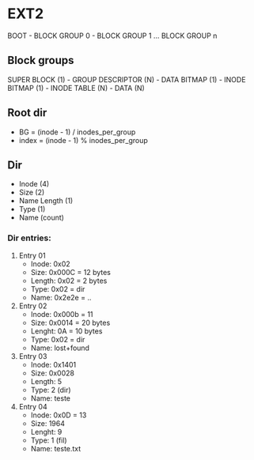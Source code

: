 # EXT2

BOOT - BLOCK GROUP 0 - BLOCK GROUP 1 ... BLOCK GROUP n

## Block groups
SUPER BLOCK (1) - GROUP DESCRIPTOR (N) - DATA BITMAP (1) - INODE BITMAP (1) - INODE TABLE (N) - DATA (N)


## Root dir
- BG = (inode - 1) / inodes_per_group
- index = (inode - 1) % inodes_per_group

## Dir
- Inode (4)
- Size (2)
- Name Length (1)
- Type (1)
- Name (count)


### Dir entries:
1. Entry 01
    - Inode: 0x02
    - Size: 0x000C = 12 bytes
    - Length: 0x02 = 2 bytes
    - Type: 0x02 = dir
    - Name: 0x2e2e = ..
2. Entry 02
    - Inode: 0x000b = 11
    - Size: 0x0014 = 20 bytes
    - Lenght: 0A = 10 bytes
    - Type: 0x02 = dir
    - Name: lost+found
3. Entry 03
    - Inode: 0x1401
    - Size: 0x0028
    - Length: 5
    - Type: 2 (dir)
    - Name: teste
4. Entry 04
    - Inode: 0x0D = 13
    - Size: 1964
    - Lenght: 9
    - Type: 1 (fil)
    - Name: teste.txt
